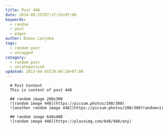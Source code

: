 ```yaml
---
title: Post 448
date: 2014-09-25T07:37:52+07:00
keywords:
  - random
  - post
  - pages
author: Dimas Lanjaka
tags:
  - random post
  - untagged
category:
  - random post
  - uncategorized
updated: 2013-04-05T20:04:28+07:00
---
```


      # Post Content
      This is content of post 448

      ## random image 200x300
      ![random image 448](https://picsum.photos/200/300)
      ![another random image 448](https://picsum.photos/200/300?random=1)

      ## random image 640x480
      ![random image 448](https://placeimg.com/640/480/any)
      